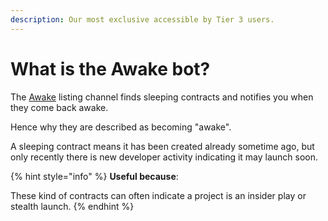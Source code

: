 ```yaml
---
description: Our most exclusive accessible by Tier 3 users.
---
```


# What is the Awake bot?

The [Awake](../what-are-the-utilities/channels/eth-bsc-awake.md) listing channel finds sleeping contracts and notifies you when they come back awake.

Hence why they are described as becoming "awake".&#x20;

A sleeping contract means it has been created already sometime ago, but only recently there is new developer activity indicating it may launch soon.&#x20;

{% hint style="info" %}
**Useful because**:

These kind of contracts can often indicate a project is an insider play or stealth launch.
{% endhint %}
